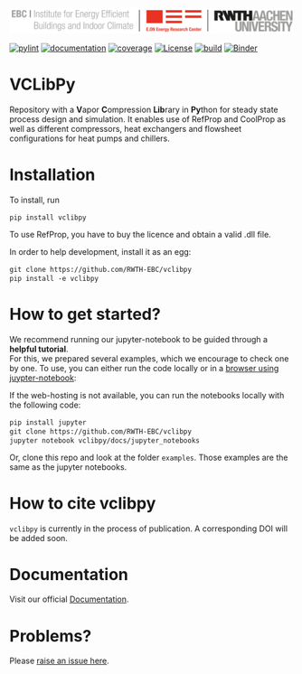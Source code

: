 ![E.ON EBC RWTH Aachen University](https://github.com/RWTH-EBC/ebcpy/blob/master/docs/EBC_Logo.png)

[![pylint](https://rwth-ebc.github.io/vclibpy/main/pylint/pylint.svg )](https://rwth-ebc.github.io/vclibpy/main/pylint/pylint.html)
[![documentation](https://rwth-ebc.github.io/vclibpy/main/docs/doc.svg)](https://rwth-ebc.github.io/vclibpy/main/docs/index.html)
[![coverage](https://rwth-ebc.github.io/vclibpy/main/coverage/badge.svg)](https://rwth-ebc.github.io/vclibpy/main/coverage)
[![License](https://img.shields.io/badge/License-BSD%203--Clause-blue.svg)](https://opensource.org/licenses/BSD-3-Clause)
[![build](https://rwth-ebc.github.io/vclibpy/main/build/build.svg)](https://rwth-ebc.github.io/vclibpy/main/build/build.svg)
[![Binder](https://mybinder.org/badge_logo.svg)](https://mybinder.org/v2/gh/RWTH-EBC/vclibpy/main?labpath=docs%2Fjupyter_notebooks)

# VCLibPy

Repository with a **V**apor **C**ompression **Lib**rary in **Py**thon for steady state process design and simulation.
It enables use of RefProp and CoolProp as well as different compressors, heat exchangers and flowsheet configurations for heat pumps and chillers.

# Installation

To install, run
```
pip install vclibpy
```
To use RefProp, you have to buy the licence and obtain a valid .dll file.

In order to help development, install it as an egg:

```
git clone https://github.com/RWTH-EBC/vclibpy
pip install -e vclibpy
```

# How to get started?

We recommend running our jupyter-notebook to be guided through a **helpful tutorial**.  
For this, we prepared several examples, which we encourage to check one by one.
To use, you can either run the code locally or in a [browser using juypter-notebook](https://mybinder.org/v2/gh/RWTH-EBC/vclibpy/main?labpath=docs%2Fjupyter_notebooks):

If the web-hosting is not available, you can run the notebooks locally with the following code:
```
pip install jupyter
git clone https://github.com/RWTH-EBC/vclibpy
jupyter notebook vclibpy/docs/jupyter_notebooks
```

Or, clone this repo and look at the folder `examples`.
Those examples are the same as the jupyter notebooks.

# How to cite vclibpy

`vclibpy` is currently in the process of publication. A corresponding DOI will be added soon.

# Documentation
Visit our official [Documentation](https://rwth-ebc.github.io/vclibpy/main/docs/index.html).

# Problems?
Please [raise an issue here](https://github.com/RWTH-EBC/vclibpy/issues/new).

